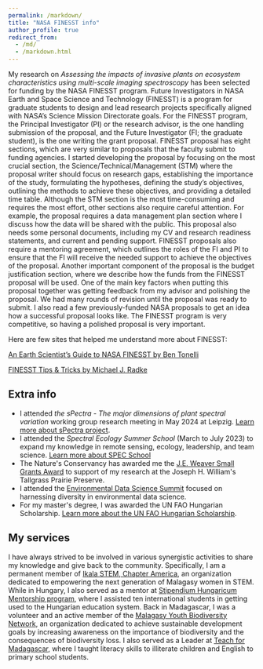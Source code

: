 ```yaml
---
permalink: /markdown/
title: "NASA FINESST info"
author_profile: true
redirect_from: 
  - /md/
  - /markdown.html
---
```


My research on *Assessing the impacts of invasive plants on ecosystem characteristics using multi-scale imaging spectroscopy* has been selected for funding by the NASA FINESST program.
Future Investigators in NASA Earth and Space Science and Technology (FINESST) is a program for graduate students to design and lead research projects specifically aligned with NASA’s Science Mission Directorate goals. For the FINESST program, the Principal Investigator (PI) or the research advisor, is the one handling submission of the proposal, and the Future Investigator (FI; the graduate student), is the one writing the grant proposal. FINESST proposal has eight sections, which are very similar to proposals that the faculty submit to funding agencies. I started developing the proposal by focusing on the most crucial section, the Science/Technical/Management (STM) where the proposal writer should focus on research gaps, establishing the importance of the study, formulating the hypotheses, defining the study’s objectives, outlining the methods to achieve these objectives, and providing a detailed time table. Although the STM section is the most time-consuming and requires the most effort, other sections also require careful attention. For example, the proposal requires a data management plan section where I discuss how the data will be shared with the public. This proposal also needs some personal documents, including my CV and research readiness statements, and current and pending support. FINESST proposals also require a mentoring agreement, which outlines the roles of the FI and PI to ensure that the FI will receive the needed support to achieve the objectives of the proposal. Another important component of the proposal is the budget justification section, where we describe how the funds from the FINESST proposal will be used. One of the main key factors when putting this proposal together was getting feedback from my advisor and polishing the proposal. We had many rounds of revision until the proposal was ready to submit. I also read a few previously-funded NASA proposals to get an idea how a successful proposal looks like. The FINESST program is very competitive, so having a polished proposal is very important. 

Here are few sites that helped me understand more about FINESST: 

[An Earth Scientist’s Guide to NASA FINESST by Ben Tonelli](https://bentonelli.github.io/An-Earth-Scientist's-Guide-to-NASA-FINESST/)

[FINESST Tips & Tricks by Michael J. Radke](https://michaelradke.com/posts/finesst-tips/)

## Extra info

- I attended *the sPectra - The major dimensions of plant spectral variation* working group research meeting in May 2024 at Leipzig. [Learn more about sPectra project](https://www.idiv.de/en/spectra.html).
- I attended the  *Spectral Ecology Summer School* (March to July 2023) to expand my knowledge in remote sensing, ecology, leadership, and team science. [Learn more about SPEC School](https://www.specschool.org/#:~:text=The%20Spectral%20Ecology%20Summer%20School,remote%20sensing%20and%20inclusive%20leadership.)
- The Nature's Conservancy has awarded me the [J.E. Weaver Small Grants Award](https://www.nature.org/en-us/newsroom/2023-je-weaver-small-grants-awarded/) to support of my
research at the Joseph H. William's Tallgrass Prairie Preserve.
- I attended the [Environmental Data Science Summit](https://www.nceas.ucsb.edu/environmental-data-science-summit) focused on harnessing diversity in environmental data science. 
- For my master's degree, I was awarded the UN FAO Hungarian Scholarship. [Learn more about the UN FAO Hungarian Scholarship](https://www.fao.org/europe/events/detail/fao-hungarian-government-scholarship-programme-2024-2025/en).

## My services 
I have always strived to be involved in various synergistic activities to share my knowledge and give back to the community. Specifically, I am a permanent member of [Ikala STEM, Chapter America](https://www.ikalastem.org/), an organization dedicated to empowering the next generation of Malagasy women in STEM. While in Hungary, I also served as a mentor at [Stipendium Hungaricum Mentorship program](https://shmentor.hu/), where I assisted ten international students in getting used to the Hungarian education system. Back in Madagascar, I was a volunteer and an active member of the [Malagasy Youth Biodiversity Network](https://gybninfo.wordpress.com/national-chapters/malagasy-youth-biodiversity-network/), an organization dedicated to achieve sustainable development goals by increasing awareness on the importance of biodiversity and the consequences of biodiversity loss. I also served as a Leader at [Teach for Madagascar](https://teach4madagascar.org/), where I taught literacy skills to illiterate children and English to primary school students.  
